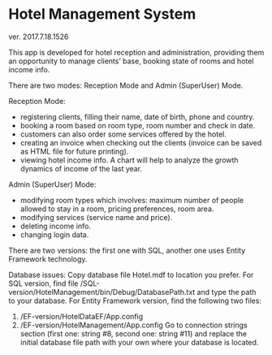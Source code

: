 # Hotel Management System
ver. 2017.7.18.1526

This app is developed for hotel reception and administration, providing them an opportunity to manage clients’ base, booking state of rooms and hotel income info.

There are two modes: Reception Mode and Admin (SuperUser) Mode.

Reception Mode:
- registering clients, filling their name, date of birth, phone and country.
- booking a room based on room type, room number and check in date.
- customers can also order some services offered by the hotel.
- creating an invoice when checking out the clients (invoice can be saved as HTML file for future printing).
- viewing hotel income info. A chart will help to analyze the growth dynamics of income of the last year.

Admin (SuperUser) Mode:
- modifying room types which involves: maximum number of people allowed to stay in a room, pricing preferences, room area.
- modifying services (service name and price).
- deleting income info.
- changing login data.

There are two versions: the first one with SQL, another one uses Entity Framework technology.

Database issues:
Copy database file Hotel.mdf to location you prefer.
For SQL version, find file /SQL-version/HotelManagement/bin/Debug/DatabasePath.txt and type the path to your database.
For Entity Framework version, find the following two files:
1) /EF-version/HotelDataEF/App.config
2) /EF-version/HotelManagement/App.config
Go to connection strings section (first one: string #8, second one: string #11) and replace the initial database file path with your own where your database is located.
